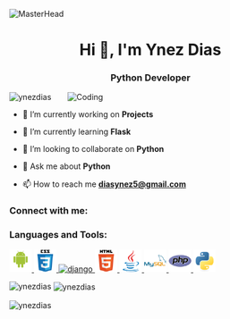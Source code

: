 ![MasterHead]([https://www.paragyte.com/img/React_Banner.png](https://assets.vercel.com/image/upload/contentful/image/e5382hct74si/2EP14mWkbx9sq03nWnRSGT/f1d22d88bb5dde030275f9520c0f2e92/React_YT_Thumbnail.png))

<h1 align="center">Hi 👋, I'm Ynez Dias</h1>
<h3 align="center">Python Developer</h3>
<img align="right" alt="Coding" width="400" src="https://media.tenor.com/NOYF3f82b_gAAAAC/programmer.gif">

<p align="left"> <img src="https://komarev.com/ghpvc/?username=ynezdias&label=Profile%20views&color=0e75b6&style=flat" alt="ynezdias" /> </p>

- 🔭 I’m currently working on **Projects**

- 🌱 I’m currently learning **Flask**

- 👯 I’m looking to collaborate on **Python**

- 💬 Ask me about **Python**

- 📫 How to reach me **diasynez5@gmail.com**

<h3 align="left">Connect with me:</h3>
<p align="left">
</p>

<h3 align="left">Languages and Tools:</h3>
<p align="left"> <a href="https://developer.android.com" target="_blank" rel="noreferrer"> <img src="https://raw.githubusercontent.com/devicons/devicon/master/icons/android/android-original-wordmark.svg" alt="android" width="40" height="40"/> </a> <a href="https://www.w3schools.com/css/" target="_blank" rel="noreferrer"> <img src="https://raw.githubusercontent.com/devicons/devicon/master/icons/css3/css3-original-wordmark.svg" alt="css3" width="40" height="40"/> </a> <a href="https://www.djangoproject.com/" target="_blank" rel="noreferrer"> <img src="https://cdn.worldvectorlogo.com/logos/django.svg" alt="django" width="40" height="40"/> </a> <a href="https://www.w3.org/html/" target="_blank" rel="noreferrer"> <img src="https://raw.githubusercontent.com/devicons/devicon/master/icons/html5/html5-original-wordmark.svg" alt="html5" width="40" height="40"/> </a> <a href="https://www.java.com" target="_blank" rel="noreferrer"> <img src="https://raw.githubusercontent.com/devicons/devicon/master/icons/java/java-original.svg" alt="java" width="40" height="40"/> </a> <a href="https://www.mysql.com/" target="_blank" rel="noreferrer"> <img src="https://raw.githubusercontent.com/devicons/devicon/master/icons/mysql/mysql-original-wordmark.svg" alt="mysql" width="40" height="40"/> </a> <a href="https://www.php.net" target="_blank" rel="noreferrer"> <img src="https://raw.githubusercontent.com/devicons/devicon/master/icons/php/php-original.svg" alt="php" width="40" height="40"/> </a> <a href="https://www.python.org" target="_blank" rel="noreferrer"> <img src="https://raw.githubusercontent.com/devicons/devicon/master/icons/python/python-original.svg" alt="python" width="40" height="40"/> </a> </p>

<p><img align="left" src="https://github-readme-stats.vercel.app/api/top-langs?username=ynezdias&show_icons=true&locale=en&layout=compact" alt="ynezdias" /></p>

<p>&nbsp;<img align="center" src="https://github-readme-stats.vercel.app/api?username=ynezdias&show_icons=true&locale=en" alt="ynezdias" /></p>

<p><img align="center" src="https://github-readme-streak-stats.herokuapp.com/?user=ynezdias&" alt="ynezdias" /></p>
